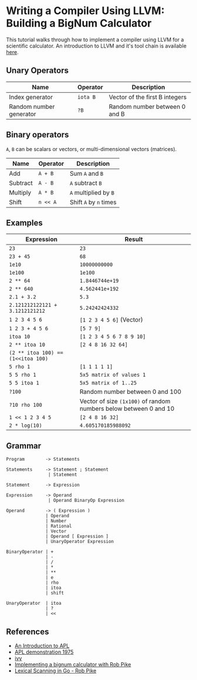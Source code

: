 # Writing a Compiler Using LLVM: Building a BigNum Calculator

This tutorial walks through how to implement a compiler using LLVM for a scientific calculator. An introduction to LLVM and it's tool chain is 
available [here](https://github.com/rajikak/rajikak/blob/master/llvm-tool-chain.md).


## Unary Operators

| Name                    | Operator | Description |
|-------------------------|----------|------------|
| Index generator         | `iota B` | Vector of the first B integers |
| Random number generator | `?B`     | Random number between 0 and B  |


## Binary operators

`A`, `B` can be scalars or vectors, or multi-dimensional vectors (matrices).    

| Name    | Operator | Description       |
|---------|----------|-------------------|
| Add     | `A + B`    | Sum `A` and `B`       |
| Subtract | `A - B`    | `A` subtract `B`      |
| Multiply | `A * B`    | `A` multiplied by `B` |
| Shift   | `n << A`   |  Shift `A` by `n` times|
   
## Examples

| Expression                         | Result                                                            |
|------------------------------------|-------------------------------------------------------------------|
| `23`                               | `23`                                                              |
| `23 + 45`                          | `68`                                                              |
| `1e10`                             | `10000000000`                                                     |
| `1e100`                            | `1e100`                                                           |
| `2 ** 64`                          | `1.8446744e+19`                                                   |
| `2 ** 640`                         | `4.562441e+192`                                                   |
| `2.1 + 3.2`                        | `5.3`                                                             |
| `2.121212122121 + 3.1212121212`    | `5.24242424332`|
| `1 2 3 4 5 6`                      | `[1 2 3 4 5 6]` (Vector)                                          |
| `1 2 3 + 4 5 6`                    | `[5 7 9]`                                                         |
| `itoa 10`                          | `[1 2 3 4 5 6 7 8 9 10]`                                          |
| `2 ** itoa 10`                     | `[2 4 8 16 32 64]`                                                |
| `(2 ** itoa 100) == (1<<itoa 100)` ||
| `5 rho 1`                          | `[1 1 1 1 1]`                                                     |
| `5 5 rho 1`                        | `5x5 matrix of values 1`                                          |
| `5 5 itoa 1`                       | `5x5 matrix of 1..25`                                             |
| `?100`                             | Random number between 0 and 100                                   |
| `?10 rho 100`                      | Vector of size `(1x100)` of random numbers below between 0 and 10 |
| `1 << 1 2 3 4 5`                   | `[2 4 8 16 32]`                                                   |
| `2 * log(10)`                      | `4.605170185988092`|
 
## Grammar
```
Program        -> Statements
               
Statements     -> Statement ; Statement
                | Statement
                
Statement      -> Expression
               
Expression     -> Operand
                | Operand BinaryOp Expression
               
Operand        -> ( Expression )
               | Operand
               | Number
               | Rational
               | Vector
               | Operand [ Expression ]
               | UnaryOperator Expression

BinaryOperator | +
               | -  
               | /  
               | *
               | **
               | e
               | rho
               | itoa
               | shift

UnaryOperator  | itoa
               | ?
               | << 
```

## References
* [An Introduction to APL](https://www.youtube.com/watch?v=UltnvW83_CQ)
* [APL demonstration 1975](https://www.youtube.com/watch?v=_DTpQ4Kk2wA)
* [ivy](https://pkg.go.dev/robpike.io/ivy#section-readme)
* [Implementing a bignum calculator with Rob Pike](https://www.youtube.com/watch?v=PXoG0WX0r_E&t=1121s)
* [Lexical Scanning in Go - Rob Pike](https://www.youtube.com/watch?v=HxaD_trXwRE)
